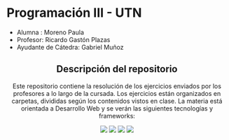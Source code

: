 # Programación III - UTN
- Alumna : Moreno Paula
- Profesor: Ricardo Gastón Plazas
- Ayudante de Cátedra: Gabriel Muñoz


<div align="center">

<h2>Descripción del repositorio</h2>

<p>Este repositorio contiene la resolución de los ejercicios enviados por los profesores a lo largo de la cursada. Los ejercicios están organizados en carpetas, divididas según los contenidos vistos en clase. La materia está orientada a Desarrollo Web y se verán las siguientes tecnologías y frameworks: </p>

<img src="https://img.shields.io/badge/HTML5-E34F26?style=for-the-badge&logo=html5&logoColor=white"/>
<img src="https://img.shields.io/badge/CSS3-1572B6?style=for-the-badge&logo=css3&logoColor=white"/>
<img src="https://img.shields.io/badge/JavaScript-323330?style=for-the-badge&logo=javascript&logoColor=F7DF1E"/>
<img src="https://img.shields.io/badge/Bootstrap-563D7C?style=for-the-badge&logo=bootstrap&logoColor=white"/>


</div>